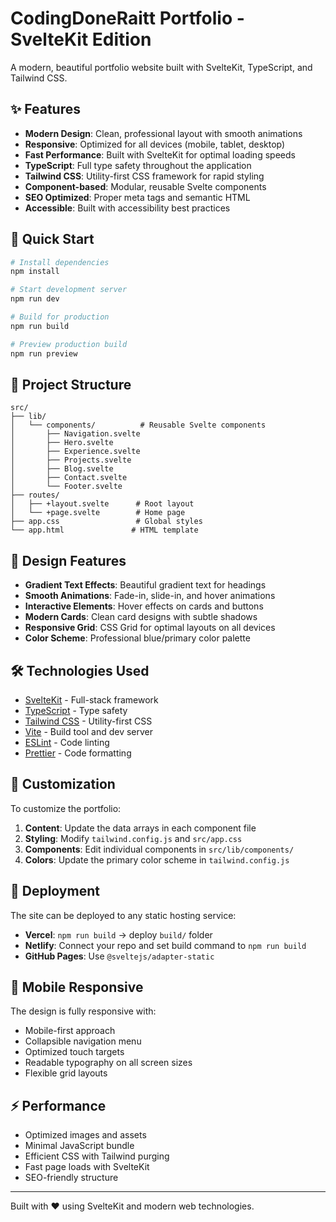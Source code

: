 # CodingDoneRaitt Portfolio - SvelteKit Edition

A modern, beautiful portfolio website built with SvelteKit, TypeScript, and Tailwind CSS.

## ✨ Features

- **Modern Design**: Clean, professional layout with smooth animations
- **Responsive**: Optimized for all devices (mobile, tablet, desktop)  
- **Fast Performance**: Built with SvelteKit for optimal loading speeds
- **TypeScript**: Full type safety throughout the application
- **Tailwind CSS**: Utility-first CSS framework for rapid styling
- **Component-based**: Modular, reusable Svelte components
- **SEO Optimized**: Proper meta tags and semantic HTML
- **Accessible**: Built with accessibility best practices

## 🚀 Quick Start

```bash
# Install dependencies
npm install

# Start development server
npm run dev

# Build for production
npm run build

# Preview production build
npm run preview
```

## 📁 Project Structure

```
src/
├── lib/
│   └── components/          # Reusable Svelte components
│       ├── Navigation.svelte
│       ├── Hero.svelte
│       ├── Experience.svelte
│       ├── Projects.svelte
│       ├── Blog.svelte
│       ├── Contact.svelte
│       └── Footer.svelte
├── routes/
│   ├── +layout.svelte      # Root layout
│   └── +page.svelte        # Home page
├── app.css                 # Global styles
└── app.html               # HTML template
```

## 🎨 Design Features

- **Gradient Text Effects**: Beautiful gradient text for headings
- **Smooth Animations**: Fade-in, slide-in, and hover animations
- **Interactive Elements**: Hover effects on cards and buttons
- **Modern Cards**: Clean card designs with subtle shadows
- **Responsive Grid**: CSS Grid for optimal layouts on all devices
- **Color Scheme**: Professional blue/primary color palette

## 🛠 Technologies Used

- [SvelteKit](https://kit.svelte.dev/) - Full-stack framework
- [TypeScript](https://www.typescriptlang.org/) - Type safety
- [Tailwind CSS](https://tailwindcss.com/) - Utility-first CSS
- [Vite](https://vitejs.dev/) - Build tool and dev server
- [ESLint](https://eslint.org/) - Code linting
- [Prettier](https://prettier.io/) - Code formatting

## 📝 Customization

To customize the portfolio:

1. **Content**: Update the data arrays in each component file
2. **Styling**: Modify `tailwind.config.js` and `src/app.css`
3. **Components**: Edit individual components in `src/lib/components/`
4. **Colors**: Update the primary color scheme in `tailwind.config.js`

## 🚀 Deployment

The site can be deployed to any static hosting service:

- **Vercel**: `npm run build` → deploy `build/` folder
- **Netlify**: Connect your repo and set build command to `npm run build`
- **GitHub Pages**: Use `@sveltejs/adapter-static`

## 📱 Mobile Responsive

The design is fully responsive with:
- Mobile-first approach
- Collapsible navigation menu
- Optimized touch targets
- Readable typography on all screen sizes
- Flexible grid layouts

## ⚡ Performance

- Optimized images and assets
- Minimal JavaScript bundle
- Efficient CSS with Tailwind purging
- Fast page loads with SvelteKit
- SEO-friendly structure

---

Built with ❤️ using SvelteKit and modern web technologies.

